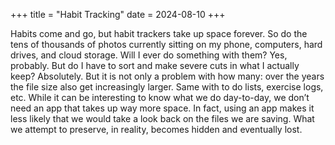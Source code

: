 +++
title = "Habit Tracking"
date = 2024-08-10
+++

Habits come and go, but habit trackers take up space forever. So do the tens of thousands of photos currently sitting on my phone, computers, hard drives, and cloud storage. Will I ever do something with them? Yes, probably. But do I have to sort and make severe cuts in what I actually keep? Absolutely. But it is not only a problem with how many: over the years the file size also get increasingly larger. Same with to do lists, exercise logs, etc. While it can be interesting to know what we do day-to-day, we don’t need an app that takes up way more space. In fact, using an app makes it less likely that we would take a look back on the files we are saving. What we attempt to preserve, in reality, becomes hidden and eventually lost.
